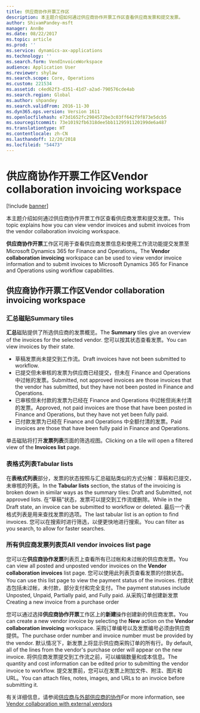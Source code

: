 ```yaml
---
title: 供应商协作开票工作区
description: 本主题介绍如何通过供应商协作开票工作区查看供应商发票和提交发票。
author: ShivamPandey-msft
manager: AnnBe
ms.date: 08/22/2017
ms.topic: article
ms.prod: ''
ms.service: dynamics-ax-applications
ms.technology: ''
ms.search.form: VendInvoiceWorkspace
audience: Application User
ms.reviewer: shylaw
ms.search.scope: Core, Operations
ms.custom: 221534
ms.assetid: c4ed62f3-d351-41d7-a2ad-790576cde4ab
ms.search.region: Global
ms.author: shpandey
ms.search.validFrom: 2016-11-30
ms.dyn365.ops.version: Version 1611
ms.openlocfilehash: e73d1652fc2984572be3c03ff642f9f873e5dcb5
ms.sourcegitcommit: 73e10192fb6318dee5bb1129591120199de6a487
ms.translationtype: HT
ms.contentlocale: zh-CN
ms.lasthandoff: 12/20/2018
ms.locfileid: "54473"
---
```

# <a name="vendor-collaboration-invoicing-workspace"></a><span data-ttu-id="c8fb0-103">供应商协作开票工作区</span><span class="sxs-lookup"><span data-stu-id="c8fb0-103">Vendor collaboration invoicing workspace</span></span>

[!include [banner](../includes/banner.md)]

<span data-ttu-id="c8fb0-104">本主题介绍如何通过供应商协作开票工作区查看供应商发票和提交发票。</span><span class="sxs-lookup"><span data-stu-id="c8fb0-104">This topic explains how you can view vendor invoices and submit invoices from the vendor collaboration invoicing workspace.</span></span>

<span data-ttu-id="c8fb0-105">**供应商协作开票**工作区可用于查看供应商发票信息和使用工作流功能提交发票至 Microsoft Dynamics 365 for Finance and Operations。</span><span class="sxs-lookup"><span data-stu-id="c8fb0-105">The **Vendor collaboration invoicing** workspace can be used to view vendor invoice information and to submit invoices to Microsoft Dynamics 365 for Finance and Operations using workflow capabilities.</span></span>


<a name="vendor-collaboration-invoicing-workspace"></a><span data-ttu-id="c8fb0-106">供应商协作开票工作区</span><span class="sxs-lookup"><span data-stu-id="c8fb0-106">Vendor collaboration invoicing workspace</span></span>
----------------------------------------

### <a name="summary-tiles"></a><span data-ttu-id="c8fb0-107">汇总磁贴</span><span class="sxs-lookup"><span data-stu-id="c8fb0-107">Summary tiles</span></span>

<span data-ttu-id="c8fb0-108">**汇总**磁贴提供了所选供应商的发票概览。</span><span class="sxs-lookup"><span data-stu-id="c8fb0-108">The **Summary** tiles give an overview of the invoices for the selected vendor.</span></span> <span data-ttu-id="c8fb0-109">您可以按其状态查看发票。</span><span class="sxs-lookup"><span data-stu-id="c8fb0-109">You can view invoices by their state.</span></span>
-   <span data-ttu-id="c8fb0-110">草稿发票尚未提交到工作流。</span><span class="sxs-lookup"><span data-stu-id="c8fb0-110">Draft invoices have not been submitted to workflow.</span></span>
-   <span data-ttu-id="c8fb0-111">已提交但未审核的发票为供应商已经提交，但未在 Finance and Operations 中过帐的发票。</span><span class="sxs-lookup"><span data-stu-id="c8fb0-111">Submitted, not approved invoices are those invoices that the vendor has submitted, but they have not been posted in Finance and Operations.</span></span>
-   <span data-ttu-id="c8fb0-112">已审核但未付款的发票为已经在 Finance and Operations 中过帐但尚未付清的发票。</span><span class="sxs-lookup"><span data-stu-id="c8fb0-112">Approved, not paid invoices are those that have been posted in Finance and Operations, but they have not yet been fully paid.</span></span>
-   <span data-ttu-id="c8fb0-113">已付款发票为已经在 Finance and Operations 中全额付清的发票。</span><span class="sxs-lookup"><span data-stu-id="c8fb0-113">Paid invoices are those that have been fully paid in Finance and Operations.</span></span>

<span data-ttu-id="c8fb0-114">单击磁贴将打开**发票列表**页面的筛选视图。</span><span class="sxs-lookup"><span data-stu-id="c8fb0-114">Clicking on a tile will open a filtered view of the **Invoices list** page.</span></span>

### <a name="tabular-lists"></a><span data-ttu-id="c8fb0-115">表格式列表</span><span class="sxs-lookup"><span data-stu-id="c8fb0-115">Tabular lists</span></span>

<span data-ttu-id="c8fb0-116">在**表格式列表**部分，发票的状态按照与汇总磁贴类似的方式分解：草稿和已提交，未审核的列表。</span><span class="sxs-lookup"><span data-stu-id="c8fb0-116">In the **Tabular lists** section, the status of the invoicing is broken down in similar ways as the summary tiles: Draft and Submitted, not approved lists.</span></span> <span data-ttu-id="c8fb0-117">在“草稿”状态，发票可以提交到工作流或删除。</span><span class="sxs-lookup"><span data-stu-id="c8fb0-117">While in the Draft state, an invoice can be submitted to workflow or deleted.</span></span> <span data-ttu-id="c8fb0-118">最后一个表格式列表是用来查找发票的选项。</span><span class="sxs-lookup"><span data-stu-id="c8fb0-118">The last tabular list is an option to find invoices.</span></span> <span data-ttu-id="c8fb0-119">您可以在搜索时进行筛选，以便更快地进行搜索。</span><span class="sxs-lookup"><span data-stu-id="c8fb0-119">You can filter as you search, to allow for faster searches.</span></span>

### <a name="all-vendor-invoices-list-page"></a><span data-ttu-id="c8fb0-120">所有供应商发票列表页</span><span class="sxs-lookup"><span data-stu-id="c8fb0-120">All vendor invoices list page</span></span>

<span data-ttu-id="c8fb0-121">您可以在**供应商协作发票**列表页上查看所有已过帐和未过帐的供应商发票。</span><span class="sxs-lookup"><span data-stu-id="c8fb0-121">You can view all posted and unposted vendor invoices on the **Vendor collaboration invoices** list page.</span></span> <span data-ttu-id="c8fb0-122">您可以使用此列表页查看发票的付款状态。</span><span class="sxs-lookup"><span data-stu-id="c8fb0-122">You can use this list page to view the payment status of the invoices.</span></span> <span data-ttu-id="c8fb0-123">付款状态包括未过帐，未付款，部分支付和完全支付。</span><span class="sxs-lookup"><span data-stu-id="c8fb0-123">The payment statuses include Unposted, Unpaid, Partially paid, and Fully paid.</span></span>
<span data-ttu-id="c8fb0-124">从采购订单创建新发票</span><span class="sxs-lookup"><span data-stu-id="c8fb0-124">Creating a new invoice from a purchase order</span></span>

<span data-ttu-id="c8fb0-125">您可以通过选择**供应商协作开票**工作区上的**新建**操作创建新的供应商发票。</span><span class="sxs-lookup"><span data-stu-id="c8fb0-125">You can create a new vendor invoice by selecting the **New** action on the **Vendor collaboration invoicing** workspace.</span></span> <span data-ttu-id="c8fb0-126">采购订单编号以及发票编号必须由供应商提供。</span><span class="sxs-lookup"><span data-stu-id="c8fb0-126">The purchase order number and invoice number must be provided by the vendor.</span></span> <span data-ttu-id="c8fb0-127">默认情况下，新发票上将显示供应商采购订单的所有行。</span><span class="sxs-lookup"><span data-stu-id="c8fb0-127">By default, all of the lines from the vendor's purchase order will appear on the new invoice.</span></span> <span data-ttu-id="c8fb0-128">将供应商发票提交到工作流之前，可以编辑数量和成本信息。</span><span class="sxs-lookup"><span data-stu-id="c8fb0-128">The quantity and cost information can be edited prior to submitting the vendor invoice to workflow.</span></span> <span data-ttu-id="c8fb0-129">提交发票前，您可以在发票上附加文件、附注、图片和 URL。</span><span class="sxs-lookup"><span data-stu-id="c8fb0-129">You can attach files, notes, images, and URLs to an invoice before submitting it.</span></span>

<span data-ttu-id="c8fb0-130">有关详细信息，请参阅[供应商与外部供应商的协作](../../supply-chain/procurement/vendor-collaboration-work-external-vendors.md)</span><span class="sxs-lookup"><span data-stu-id="c8fb0-130">For more information, see [Vendor collaboration with external vendors](../../supply-chain/procurement/vendor-collaboration-work-external-vendors.md)</span></span>



